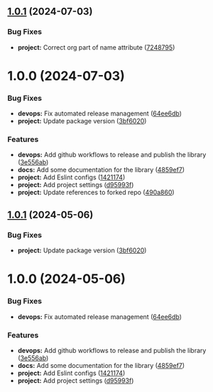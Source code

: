 ## [1.0.1](https://github.com/tpzdsp3/eslint-config-dsp/compare/v1.0.0...v1.0.1) (2024-07-03)


### Bug Fixes

* **project:** Correct org part of name attribute ([7248795](https://github.com/tpzdsp3/eslint-config-dsp/commit/7248795894a1bd8743ab2d474dbb60438ee4941a))

# 1.0.0 (2024-07-03)


### Bug Fixes

* **devops:** Fix automated release management ([64ee6db](https://github.com/tpzdsp3/eslint-config-dsp/commit/64ee6db453c869906be6dd3dcf6bc4813610d605))
* **project:** Update package version ([3bf6020](https://github.com/tpzdsp3/eslint-config-dsp/commit/3bf60206d7cbae661a337a9fc1f4ec1637ff30be))


### Features

* **devops:** Add github workflows to release and publish the library ([3e556ab](https://github.com/tpzdsp3/eslint-config-dsp/commit/3e556abe31f6a23dcd1cd5b188b8fb927fa1f04e))
* **docs:** Add some documentation for the library ([4859ef7](https://github.com/tpzdsp3/eslint-config-dsp/commit/4859ef7fa5d7caa3f9d9ed2fdca596cf7bf4bc9b))
* **project:** Add Eslint configs ([1421174](https://github.com/tpzdsp3/eslint-config-dsp/commit/1421174f9c1f6d821e2b2f292ae93914880ec7fe))
* **project:** Add project settings ([d95993f](https://github.com/tpzdsp3/eslint-config-dsp/commit/d95993f146e9e1633db559bcefdd141cc105d379))
* **project:** Update references to forked repo ([490a860](https://github.com/tpzdsp3/eslint-config-dsp/commit/490a8609e6e1f6821f364b44600e8235fe3aace8))

## [1.0.1](https://github.com/marksmall/eslint-config-marksmall/compare/v1.0.0...v1.0.1) (2024-05-06)


### Bug Fixes

* **project:** Update package version ([3bf6020](https://github.com/marksmall/eslint-config-marksmall/commit/3bf60206d7cbae661a337a9fc1f4ec1637ff30be))

# 1.0.0 (2024-05-06)


### Bug Fixes

* **devops:** Fix automated release management ([64ee6db](https://github.com/marksmall/eslint-config-marksmall/commit/64ee6db453c869906be6dd3dcf6bc4813610d605))


### Features

* **devops:** Add github workflows to release and publish the library ([3e556ab](https://github.com/marksmall/eslint-config-marksmall/commit/3e556abe31f6a23dcd1cd5b188b8fb927fa1f04e))
* **docs:** Add some documentation for the library ([4859ef7](https://github.com/marksmall/eslint-config-marksmall/commit/4859ef7fa5d7caa3f9d9ed2fdca596cf7bf4bc9b))
* **project:** Add Eslint configs ([1421174](https://github.com/marksmall/eslint-config-marksmall/commit/1421174f9c1f6d821e2b2f292ae93914880ec7fe))
* **project:** Add project settings ([d95993f](https://github.com/marksmall/eslint-config-marksmall/commit/d95993f146e9e1633db559bcefdd141cc105d379))
